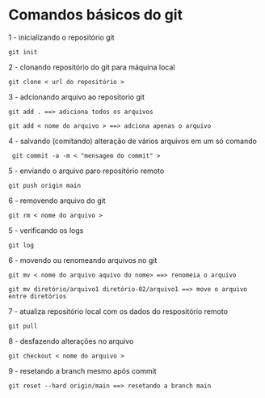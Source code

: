 # Comandos básicos do git

1 - inicializando o repositório git

    git init

2 - clonando repositório do git para máquina local

    git clone < url do repositório >

3 - adcionando arquivo ao repositorio git

    git add . ==> adiciona todos os arquivos

    git add < nome do arquivo > ==> adciona apenas o arquivo 

4 - salvando (comitando) alteração de vários arquivos em um só comando

     git commit -a -m < "mensagem do commit" >

5 - enviando o arquivo paro repositório remoto

    git push origin main 

6 - removendo arquivo do git
    
    git rm < nome do arquivo >

5 - verificando os logs

    git log

6 - movendo ou renomeando arquivos no git

    git mv < nome do arquivo aquivo do nome> ==> renomeia o arquivo
    
    git mv diretório/arquivo1 diretório-02/arquivo1 ==> move o arquivo entre diretórios

7 - atualiza repositório local com os dados do respositório remoto

    git pull

8 - desfazendo alterações no arquivo

    git checkout < nome do arquivo >

9 - resetando a branch mesmo após commit

    git reset --hard origin/main ==> resetando a branch main